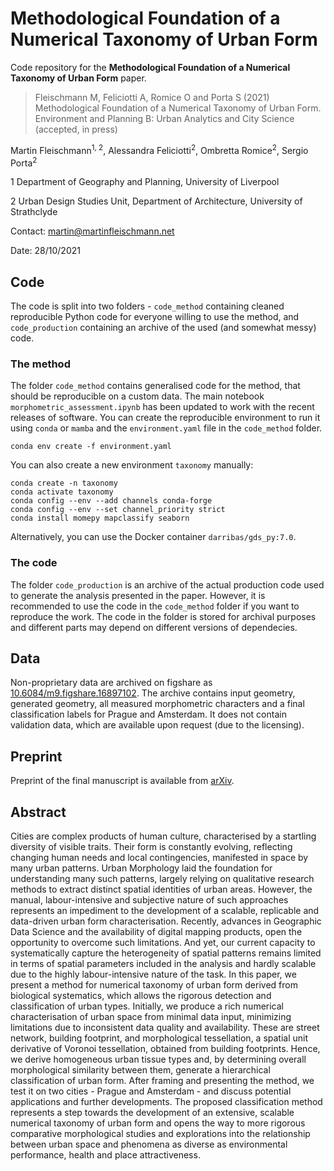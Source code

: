 # Methodological Foundation of a Numerical Taxonomy of Urban Form
Code repository for the **Methodological Foundation of a Numerical Taxonomy of Urban
Form** paper.

> Fleischmann M, Feliciotti A, Romice O and Porta S (2021) Methodological Foundation of
> a Numerical Taxonomy of Urban Form. Environment and Planning B: Urban Analytics and
> City Science (accepted, in press)

Martin Fleischmann<sup>1, 2</sup>, Alessandra Feliciotti<sup>2</sup>, Ombretta
Romice<sup>2</sup>, Sergio Porta<sup>2</sup>

1 Department of Geography and Planning, University of Liverpool

2 Urban Design Studies Unit, Department of Architecture, University of Strathclyde

Contact: martin@martinfleischmann.net

Date: 28/10/2021

## Code

The code is split into two folders - `code_method` containing cleaned reproducible
Python code for everyone willing to use the method, and `code_production` containing an
archive of the used (and somewhat messy) code.

### The method
The folder `code_method` contains generalised code for the method, that should be
reproducible on a custom data. The main notebook `morphometric_assessment.ipynb` has
been updated to work with the recent releases of software. You can create the
reproducible environment to run it using `conda` or `mamba` and the `environment.yaml`
file in the `code_method` folder.

```
conda env create -f environment.yaml
```

You can also create a new environment `taxonomy` manually:

```
conda create -n taxonomy
conda activate taxonomy
conda config --env --add channels conda-forge
conda config --env --set channel_priority strict
conda install momepy mapclassify seaborn
```

Alternatively, you can use the Docker container `darribas/gds_py:7.0`.

### The code
The folder `code_production` is an archive of the actual production code used to
generate the analysis presented in the paper. However, it is recommended to use the code
in the `code_method` folder if you want to reproduce the work. The code in the folder is
stored for archival purposes and different parts may depend on different versions of
dependecies.

## Data

Non-proprietary data are archived on figshare as
[10.6084/m9.figshare.16897102](https://doi.org/10.6084/m9.figshare.16897102). The
archive contains input geometry, generated geometry, all measured morphometric
characters and a final classification labels for Prague and Amsterdam. It does not
contain validation data, which are available upon request (due to the licensing).

## Preprint

Preprint of the final manuscript is available from [arXiv](https://arxiv.org/abs/2104.14956).

## Abstract

Cities are complex products of human culture, characterised by a startling diversity of
visible traits. Their form is constantly evolving, reflecting changing human needs and
local contingencies, manifested in space by many urban patterns. Urban Morphology laid
the foundation for understanding many such patterns, largely relying on qualitative
research methods to extract distinct spatial identities of urban areas. However, the
manual, labour-intensive and subjective nature of such approaches represents an
impediment to the development of a scalable, replicable and data-driven urban form
characterisation.  Recently, advances in Geographic Data Science and the availability of
digital mapping products, open the opportunity to overcome such limitations. And yet,
our current capacity to systematically capture the heterogeneity of spatial patterns
remains limited in terms of spatial parameters included in the analysis and hardly
scalable due to the highly labour-intensive nature of the task. In this paper, we
present a method for numerical taxonomy of urban form derived from biological
systematics, which allows the rigorous detection and classification of urban types.
Initially, we produce a rich numerical characterisation of urban space from minimal data
input, minimizing limitations due to inconsistent data quality and availability. These
are street network, building footprint, and morphological tessellation, a spatial unit
derivative of Voronoi tessellation, obtained from building footprints. Hence, we derive
homogeneous urban tissue types and, by determining overall morphological similarity
between them, generate a hierarchical classification of urban form. After framing and
presenting the method, we test it on two cities - Prague and Amsterdam - and discuss
potential applications and further developments. The proposed classification method
represents a step towards the development of an extensive, scalable numerical taxonomy
of urban form and opens the way to more rigorous comparative morphological studies and
explorations into the relationship between urban space and phenomena as diverse as
environmental performance, health and place attractiveness.